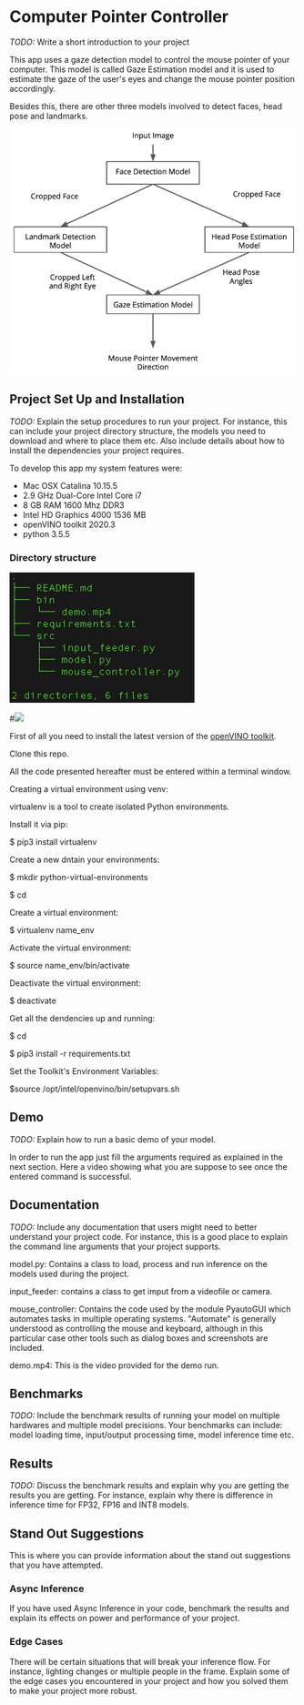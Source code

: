 # Computer Pointer Controller

*TODO:* Write a short introduction to your project

This app uses a gaze detection model to control the mouse pointer of your computer. This model is called Gaze Estimation model and it is used to estimate the gaze of the user's eyes and change the mouse pointer position accordingly. 

Besides this, there are other three models involved to detect faces, head pose and landmarks.

![Pipleline of the app](images/pipeline.png)

## Project Set Up and Installation
*TODO:* Explain the setup procedures to run your project. For instance, this can include your project directory structure, the models you need to download and where to place them etc. Also include details about how to install the dependencies your project requires.

To develop this app my system features were:

- Mac OSX Catalina 10.15.5
- 2.9 GHz Dual-Core Intel Core i7
- 8 GB RAM 1600 Mhz DDR3
- Intel HD Graphics 4000 1536 MB
- openVINO toolkit 2020.3
- python 3.5.5

### Directory structure

![](./images/starter_directory.png)  

#![](images/fp16_model_load__time.png)


First of all you need to install the latest version of the [openVINO toolkit](https://docs.openvinotoolkit.org/latest/index.html).

Clone this repo.

All the code presented hereafter must be entered within a terminal window.

Creating a virtual environment using venv:

virtualenv is a tool to create isolated Python environments.

Install it via pip:

$ pip3 install virtualenv

Create a new dntain your environments:

$ mkdir python-virtual-environments

$ cd <PATH for python-virtual-environments> 

Create a virtual environment:
 
$ virtualenv name_env
 
Activate the virtual environment:

$ source name_env/bin/activate 

Deactivate the virtual environment:

$ deactivate

Get all the dendencies up and running:

$ cd <PATH for app directory>

$ pip3 install -r requirements.txt

Set the Toolkit's Environment Variables:

$source /opt/intel/openvino/bin/setupvars.sh

## Demo
*TODO:* Explain how to run a basic demo of your model.

In order to run the app just fill the arguments required as explained in the next section. Here a video showing what you are suppose to see once the entered command is successful.



## Documentation
*TODO:* Include any documentation that users might need to better understand your project code. For instance, this is a good place to explain the command line arguments that your project supports.

model.py: Contains a class to load, process and run inference on the models used during the project.

input_feeder: contains a class to get imput from a videofile or camera.

mouse_controller: Contains the code used by the module PyautoGUI which automates tasks in multiple operating systems. "Automate" is generally understood as controlling the mouse and keyboard, although in this particular case other tools such as dialog boxes and screenshots are included. 

demo.mp4: This is the video provided for the demo run.

## Benchmarks
*TODO:* Include the benchmark results of running your model on multiple hardwares and multiple model precisions. Your benchmarks can include: model loading time, input/output processing time, model inference time etc.


## Results
*TODO:* Discuss the benchmark results and explain why you are getting the results you are getting. For instance, explain why there is difference in inference time for FP32, FP16 and INT8 models.


## Stand Out Suggestions
This is where you can provide information about the stand out suggestions that you have attempted.

### Async Inference
If you have used Async Inference in your code, benchmark the results and explain its effects on power and performance of your project.

### Edge Cases
There will be certain situations that will break your inference flow. For instance, lighting changes or multiple people in the frame. Explain some of the edge cases you encountered in your project and how you solved them to make your project more robust.
